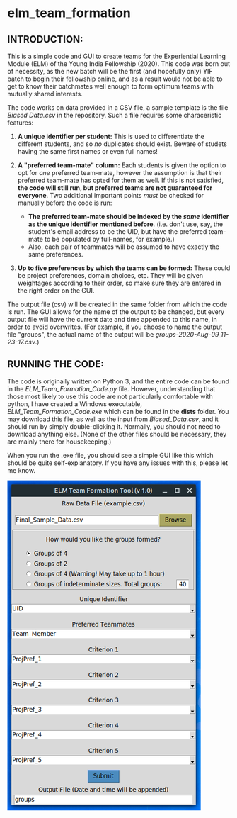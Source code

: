 # elm_team_formation

## INTRODUCTION:

This is a simple code and GUI to create teams for the Experiential Learning Module (ELM) of the Young India Fellowship (2020). This code was born out of necessity, as the new batch will be the first (and hopefully only) YIF batch to begin their fellowship online, and as a result would not be able to get to know their batchmates well enough to form optimum teams with mutually shared interests.

The code works on data provided in a CSV file, a sample template is the file *Biased Data.csv* in the repository. Such a file requires some characeristic features:

1. **A unique identifier per student:** This is used to differentiate the different students, and so *no* duplicates should exist. Beware of studets having the same first names or even full names!

2. **A "preferred team-mate" column:** Each students is given the option to opt for *one* preferred team-mate, however the assumption is that their preferred team-mate has opted for them as well. If this is not satisfied, **the code will still run, but preferred teams are not guaranteed for everyone**. Two additional important points *must* be checked for manually before the code is run:

     * **The preferred team-mate should be indexed by the *same* identifier as the unique identifier mentioned before**. (i.e. don't use, say, the student's email address to be the UID, but have the preferred team-mate to be populated by full-names, for example.) 
     * Also, each pair of teammates will be assumed to have exactly the same preferences. 
  
3. **Up to five preferences by which the teams can be formed:** These could be project preferences, domain choices, etc. They will be given weightages according to their order, so make sure they are entered in the right order on the GUI.


The output file (csv) will be created in the same folder from which the code is run. The GUI allows for the name of the output to be changed, but every output file will have the current date and time appended to this name, in order to avoid overwrites. (For example, if you choose to name the output file "groups", the actual name of the output will be *groups-2020-Aug-09_11-23-17.csv*.)


## RUNNING THE CODE:

The code is originally written on Python 3, and the entire code can be found in the *ELM_Team_Formation_Code.py* file. However, understanding that those most likely to use this code are not particularly comfortable with python, I have created a Windows executable, *ELM_Team_Formation_Code.exe* which can be found in the **dists** folder. You may download this file, as well as the input from *Biased_Data.csv*, and it should run by simply double-clicking it. Normally, you should not need to download anything else. (None of the other files should be necessary, they are mainly there for housekeeping.)

When you run the .exe file, you should see a simple GUI like this which should be quite self-explanatory. If you have any issues with this, please let me know.

![Image of GUI](ELM_Team_Formation_GUI.png)



